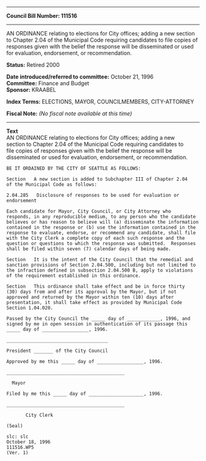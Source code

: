 * * * * *  
  
**Council Bill Number: [](#h0)[](#h2)111516**  
  
* * * * *  
  
AN ORDINANCE relating to elections for City offices; adding a new section to Chapter 2.04 of the Municipal Code requiring candidates to file copies of responses given with the belief the response will be disseminated or used for evaluation, endorsement, or recommendation.  
  
**Status:** Retired 2000   
  
**Date introduced/referred to committee:** October 21, 1996   
**Committee:** Finance and Budget   
**Sponsor:** KRAABEL   
  
**Index Terms:** ELECTIONS, MAYOR, COUNCILMEMBERS, CITY-ATTORNEY  
  
**Fiscal Note:** *(No fiscal note available at this time)*  
  
* * * * *  
  
**Text**  
    AN ORDINANCE relating to elections for City offices; adding a new  
    section to Chapter 2.04 of the Municipal Code requiring candidates to  
    file copies of responses given with the belief the response will be  
    disseminated or used for evaluation, endorsement, or recommendation.  
  
    BE IT ORDAINED BY THE CITY OF SEATTLE AS FOLLOWS:  
  
    Section   A new section is added to Subchapter III of Chapter 2.04  
    of the Municipal Code as follows:  
  
    2.04.285   Disclosure of responses to be used for evaluation or  
    endorsement  
  
    Each candidate for Mayor, City Council, or City Attorney who  
    responds, in any reproducible medium, to any person who the candidate  
    believes or has reason to believe will (a) disseminate the information  
    contained in the response or (b) use the information contained in the  
    response to evaluate, endorse, or recommend any candidate, shall file  
    with the City Clerk a complete copy of each such response and the  
    question or questions to which the response was submitted.  Responses  
    shall be filed within seven (7) calendar days of being made.  
  
    Section   It is the intent of the City Council that the remedial and  
    sanction provisions of Section 2.04.500, including but not limited to  
    the infraction defined in subsection 2.04.500 B, apply to violations  
    of the requirement established in this ordinance.  
  
    Section   This ordinance shall take effect and be in force thirty  
    (30) days from and after its approval by the Mayor, but if not  
    approved and returned by the Mayor within ten (10) days after  
    presentation, it shall take effect as provided by Municipal Code  
    Section 1.04.020.  
  
    Passed by the City Council the _____ day of ____________, 1996, and  
    signed by me in open session in authentication of its passage this  
    _____ day of _________________, 1996.  
  
    _____________________________________  
  
    President _______ of the City Council  
  
    Approved by me this _____ day of _________________, 1996.  
  
    ___________________________________________  
  
      Mayor  
  
    Filed by me this _____ day of ____________________, 1996.  
  
    ___________________________________________  
  
           City Clerk  
  
    (Seal)  
  
    slc: slc  
    October 18, 1996  
    111516.WP5  
    (Ver. 1)  
